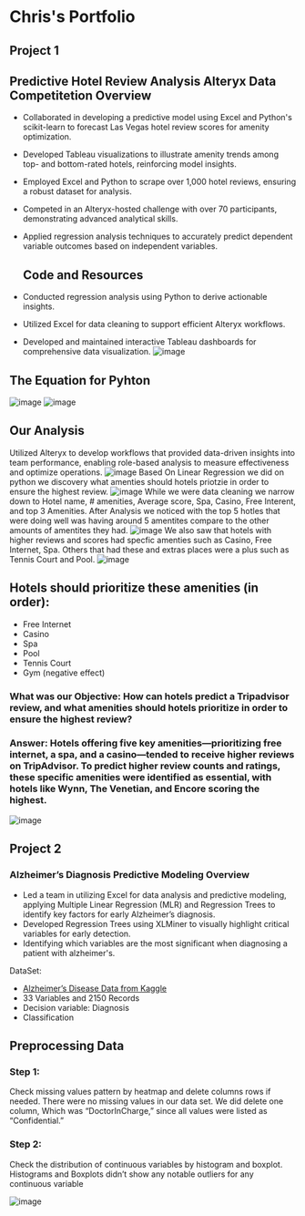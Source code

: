 # Chris's Portfolio

## Project 1
## Predictive Hotel Review Analysis Alteryx Data Competitetion Overview 
- Collaborated in developing a predictive model using Excel and Python's scikit-learn to forecast Las Vegas hotel review scores for amenity optimization.
- Developed Tableau visualizations to illustrate amenity trends among top- and bottom-rated hotels, reinforcing model insights.
- Employed Excel and Python to scrape over 1,000 hotel reviews, ensuring a robust dataset for analysis.
- Competed in an Alteryx-hosted challenge with over 70 participants, demonstrating advanced analytical skills.
- Applied regression analysis techniques to accurately predict dependent variable outcomes based on independent variables.
  
  ## Code and Resources
- Conducted regression analysis using Python to derive actionable insights.
- Utilized Excel for data cleaning to support efficient Alteryx workflows.
- Developed and maintained interactive Tableau dashboards for comprehensive data visualization.
![image](https://github.com/user-attachments/assets/06eedf4d-1400-4664-95a7-adb6f8122fb1)
## The Equation for Pyhton
![image](https://github.com/user-attachments/assets/4705a82a-1737-4bf7-a496-79eaf305f119)
![image](https://github.com/user-attachments/assets/0b54b751-55f8-4719-81b7-4fdc0f442bc5)

## Our Analysis 
Utilized Alteryx to develop workflows that provided data-driven insights into team performance, enabling role-based analysis to measure effectiveness and optimize operations.
![image](https://github.com/user-attachments/assets/785c4063-ca65-406d-9a9c-9c1b159bcf25)
Based On Linear Regression we did on python we discovery what amenties should hotels priotzie in order to ensure the highest review.
![image](https://github.com/user-attachments/assets/bd00ec4f-814a-4e24-afcb-46907919cbbf)
While we were data cleaning we narrow down to Hotel name, # amenities, Average score, Spa, Casino, Free Interent, and top 3 Amenities.
After Analysis we noticed with the top 5 hotles that were doing well was having around 5 amentites compare to the other amounts of amentites they had.
![image](https://github.com/user-attachments/assets/c26e1c7c-df17-4603-9849-2f305d30788e)
We also saw that hotels with higher reviews and scores had specfic amenties such as Casino, Free Internet, Spa. Others that had these and extras places were a plus such as Tennis Court and Pool.
![image](https://github.com/user-attachments/assets/a3fb60ee-6007-4b00-99f9-6782ebda590c)
##  Hotels should prioritize these amenities (in order):
- Free Internet
- Casino
- Spa
- Pool
- Tennis Court
- Gym (negative effect)




### What was our Objective: How can hotels predict a Tripadvisor review, and what amenities should hotels prioritize in order to ensure the highest review?
### Answer: Hotels offering five key amenities—prioritizing free internet, a spa, and a casino—tended to receive higher reviews on TripAdvisor. To predict higher review counts and ratings, these specific amenities were identified as essential, with hotels like Wynn, The Venetian, and Encore scoring the highest.
![image](https://github.com/user-attachments/assets/73bd5aad-6434-4ce6-9d2d-594e216c7f6b)







## Project 2 
 ### Alzheimer’s Diagnosis Predictive Modeling Overview 
- Led a team in utilizing Excel for data analysis and predictive modeling, applying Multiple Linear Regression (MLR) and Regression Trees to identify key factors for early Alzheimer’s diagnosis. 
- Developed Regression Trees using XLMiner to visually highlight critical variables for early detection.
- Identifying which variables are the most significant when diagnosing a patient with alzheimer's.

DataSet:
- [Alzheimer’s Disease Data from Kaggle](https://www.kaggle.com/datasets/rabieelkharoua/alzheimers-disease-dataset)
- 33 Variables and 2150 Records
- Decision variable: Diagnosis
- Classification

## Preprocessing Data
### Step 1:
Check missing values pattern by heatmap and delete columns rows if needed. There were no missing values in our data set. We did delete one column, Which was “DoctorInCharge,” since all values were listed as “Confidential.”

### Step 2:
Check the distribution of continuous variables by histogram and boxplot. 
Histograms and Boxplots didn’t show any notable outliers for any continuous variable




![image](https://github.com/user-attachments/assets/8e5597af-ccda-46c6-ad14-6a6fac3a7c09)






